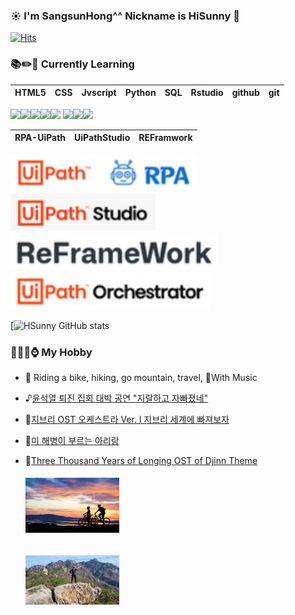 ### ☀️ I'm SangsunHong^^ Nickname is HiSunny 👋

 
[![Hits](https://hits.seeyoufarm.com/api/count/incr/badge.svg?url=https%3A%2F%2Fgithub.com%2FSangsunHong%2Fhit-counter&count_bg=%2379C83D&title_bg=%23555555&icon=&icon_color=%23E7E7E7&title=hits&edge_flat=false)](https://hits.seeyoufarm.com)

### 📚✏️📖 **Currently Learning**

| HTML5 | CSS  | Jvscript | Python | SQL  | Rstudio | github | git |
| ----- | ---- | -------- | ------ | ---- | ------- | ------ | --- |

<img src="https://img.shields.io/badge/html5-E34F26?style=for-the-badge&logo=html5&logoColor=white"><img src="https://img.shields.io/badge/fontawesome-339AF0?style=for-the-badge&logo=fontawesome&logoColor=white"><img src="https://img.shields.io/badge/css-1572B6?style=for-the-badge&logo=css3&logoColor=white"><img src="https://img.shields.io/badge/javascript-F7DF1E?style=for-the-badge&logo=javascript&logoColor=black"><img src="https://img.shields.io/badge/python-3776AB?style=for-the-badge&logo=python&logoColor=white">
<img src="https://img.shields.io/badge/mysql-4479A1?style=for-the-badge&logo=mysql&logoColor=white"><img src="https://img.shields.io/badge/github-181717?style=for-the-badge&logo=github&logoColor=white"><img src="https://img.shields.io/badge/git-F05032?style=for-the-badge&logo=git&logoColor=white">

| RPA-UiPath | UiPathStudio | REFramwork |
| ---------- | ------------ | ---------- |

![30-uipath](/images/30-uipath.svg)
![30-stu](/images/rpa.svg)
![30-stu](/images/30-stu.svg)
![30-refw](/images/30-refw.svg)
![30-och](/images/30-och.svg)


[![HSunny GitHub stats](https://github-readme-stats.vercel.app/api?username=SangsunHong&theme=github_dark&show_icons=true)

### 🚗🍺🍜⌚ **My Hobby**
- 🚴 Riding a bike, hiking, go mountain, travel, 🎸With Music
- ♪[윤석열 퇴진 집회 대박 공연 "지랄하고 자빠졌네"](https://www.youtube.com/watch?v=7iHiMj-a8Wk)
- 🎹[지브리 OST 오케스트라 Ver. l 지브리 세계에 빠져보자](https://youtu.be/alLs9S4pwo0)
- 🎵[미 해병이 부르는 아리랑](https://youtu.be/O1WE-tTDzL4)
- 🎻[Three Thousand Years of Longing OST of Djinn Theme](https://youtu.be/GKq298nzvR0)

  ###### <img src="./images/cycle(600-350).png" alt="cycle(300-175).png" style="zoom: 25%;" />

  <img src="./images/mountain(600-317).png" alt="mountain(300-159).png" style="zoom: 25%;" />
  


